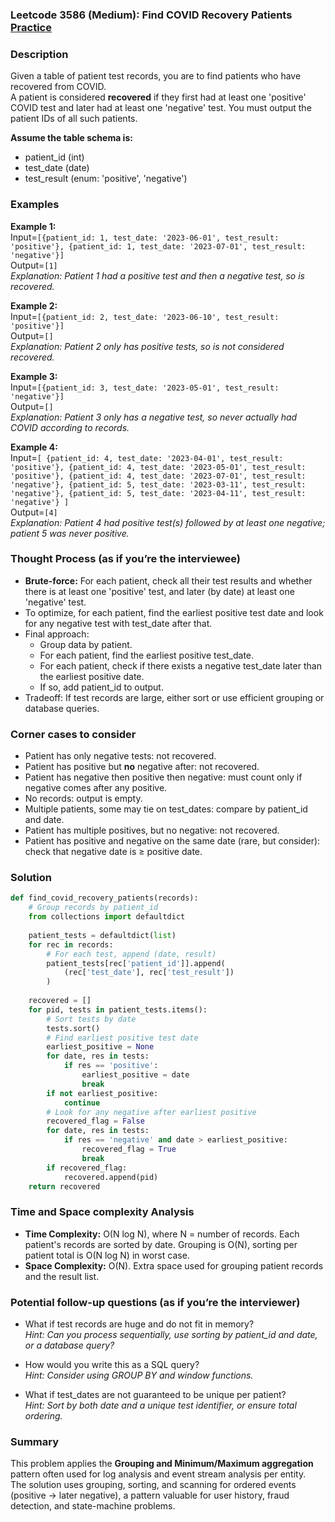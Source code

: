 ### Leetcode 3586 (Medium): Find COVID Recovery Patients [Practice](https://leetcode.com/problems/find-covid-recovery-patients)

### Description  
Given a table of patient test records, you are to find patients who have recovered from COVID.  
A patient is considered **recovered** if they first had at least one 'positive' COVID test and later had at least one 'negative' test. You must output the patient IDs of all such patients.

**Assume the table schema is:**
- patient_id (int)
- test_date (date)
- test_result (enum: 'positive', 'negative')

### Examples  

**Example 1:**  
Input=`[{patient_id: 1, test_date: '2023-06-01', test_result: 'positive'}, {patient_id: 1, test_date: '2023-07-01', test_result: 'negative'}]`  
Output=`[1]`  
*Explanation: Patient 1 had a positive test and then a negative test, so is recovered.*

**Example 2:**  
Input=`[{patient_id: 2, test_date: '2023-06-10', test_result: 'positive'}]`  
Output=`[]`  
*Explanation: Patient 2 only has positive tests, so is not considered recovered.*

**Example 3:**  
Input=`[{patient_id: 3, test_date: '2023-05-01', test_result: 'negative'}]`  
Output=`[]`  
*Explanation: Patient 3 only has a negative test, so never actually had COVID according to records.*

**Example 4:**  
Input=`[
    {patient_id: 4, test_date: '2023-04-01', test_result: 'positive'},
    {patient_id: 4, test_date: '2023-05-01', test_result: 'positive'},
    {patient_id: 4, test_date: '2023-07-01', test_result: 'negative'},
    {patient_id: 5, test_date: '2023-03-11', test_result: 'negative'},
    {patient_id: 5, test_date: '2023-04-11', test_result: 'negative'}
]`  
Output=`[4]`  
*Explanation: Patient 4 had positive test(s) followed by at least one negative; patient 5 was never positive.*

### Thought Process (as if you’re the interviewee)  
- **Brute-force:** For each patient, check all their test results and whether there is at least one 'positive' test, and later (by date) at least one 'negative' test.  
- To optimize, for each patient, find the earliest positive test date and look for any negative test with test_date after that.  
- Final approach:  
    - Group data by patient.  
    - For each patient, find the earliest positive test_date.  
    - For each patient, check if there exists a negative test_date later than the earliest positive date.  
    - If so, add patient_id to output.  
- Tradeoff: If test records are large, either sort or use efficient grouping or database queries.

### Corner cases to consider  
- Patient has only negative tests: not recovered.  
- Patient has positive but **no** negative after: not recovered.  
- Patient has negative then positive then negative: must count only if negative comes after any positive.  
- No records: output is empty.  
- Multiple patients, some may tie on test_dates: compare by patient_id and date.
- Patient has multiple positives, but no negative: not recovered.
- Patient has positive and negative on the same date (rare, but consider): check that negative date is ≥ positive date.

### Solution

```python
def find_covid_recovery_patients(records):
    # Group records by patient_id
    from collections import defaultdict
    
    patient_tests = defaultdict(list)
    for rec in records:
        # For each test, append (date, result)
        patient_tests[rec['patient_id']].append(
            (rec['test_date'], rec['test_result'])
        )
    
    recovered = []
    for pid, tests in patient_tests.items():
        # Sort tests by date
        tests.sort()
        # Find earliest positive test date
        earliest_positive = None
        for date, res in tests:
            if res == 'positive':
                earliest_positive = date
                break
        if not earliest_positive:
            continue
        # Look for any negative after earliest positive
        recovered_flag = False
        for date, res in tests:
            if res == 'negative' and date > earliest_positive:
                recovered_flag = True
                break
        if recovered_flag:
            recovered.append(pid)
    return recovered
```

### Time and Space complexity Analysis  

- **Time Complexity:** O(N log N), where N = number of records. Each patient's records are sorted by date. Grouping is O(N), sorting per patient total is O(N log N) in worst case.
- **Space Complexity:** O(N). Extra space used for grouping patient records and the result list.

### Potential follow-up questions (as if you’re the interviewer)  

- What if test records are huge and do not fit in memory?  
  *Hint: Can you process sequentially, use sorting by patient_id and date, or a database query?*

- How would you write this as a SQL query?  
  *Hint: Consider using GROUP BY and window functions.*

- What if test_dates are not guaranteed to be unique per patient?  
  *Hint: Sort by both date and a unique test identifier, or ensure total ordering.*

### Summary
This problem applies the **Grouping and Minimum/Maximum aggregation** pattern often used for log analysis and event stream analysis per entity.  
The solution uses grouping, sorting, and scanning for ordered events (positive → later negative), a pattern valuable for user history, fraud detection, and state-machine problems.